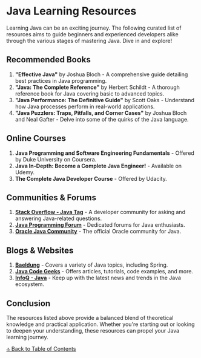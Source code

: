 # Java Learning Resources

Learning Java can be an exciting journey. The following curated list of resources aims to guide beginners and experienced developers alike through the various stages of mastering Java. Dive in and explore!

## Recommended Books

1. **"Effective Java"** by Joshua Bloch - A comprehensive guide detailing best practices in Java programming.
2. **"Java: The Complete Reference"** by Herbert Schildt - A thorough reference book for Java covering basic to advanced topics.
3. **"Java Performance: The Definitive Guide"** by Scott Oaks - Understand how Java processes perform in real-world applications.
4. **"Java Puzzlers: Traps, Pitfalls, and Corner Cases"** by Joshua Bloch and Neal Gafter - Delve into some of the quirks of the Java language.


## Online Courses

1. **Java Programming and Software Engineering Fundamentals** - Offered by Duke University on Coursera.
2. **Java In-Depth: Become a Complete Java Engineer!** - Available on Udemy.
3. **The Complete Java Developer Course** - Offered by Udacity.


## Communities & Forums

1. **[Stack Overflow - Java Tag](https://stackoverflow.com/questions/tagged/java)** - A developer community for asking and answering Java-related questions.
2. **[Java Programming Forum](http://www.javaprogrammingforums.com/)** - Dedicated forums for Java enthusiasts.
3. **[Oracle Java Community](https://community.oracle.com/community/developer/general_development/java)** - The official Oracle community for Java.


## Blogs & Websites

1. **[Baeldung](https://www.baeldung.com/)** - Covers a variety of Java topics, including Spring.
2. **[Java Code Geeks](https://www.javacodegeeks.com/)** - Offers articles, tutorials, code examples, and more.
3. **[InfoQ - Java](https://www.infoq.com/java)** - Keep up with the latest news and trends in the Java ecosystem.


## Conclusion

The resources listed above provide a balanced blend of theoretical knowledge and practical application. Whether you're starting out or looking to deepen your understanding, these resources can propel your Java learning journey.

[🔝 Back to Table of Contents](./README.md)
